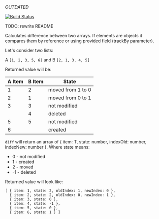 *OUTDATED*

[![Build Status](https://travis-ci.org/fantasticMrFox/list-diff.svg?branch=master)](https://travis-ci.org/fantasticMrFox/list-diff)

TODO: rewrite README

Calculates difference between two arrays.
If elements are objects it compares them by reference or using provided field (trackBy parameter).

Let's consider two lists:

A `[1, 2, 3, 5, 6]` and B `[2, 1, 3, 4, 5]`

Returned value will be:

|A Item | B Item | State             |
|-------|--------|-------------------|
| 1     | 2      | moved from 1 to 0 |
| 2     | 1      | moved from 0 to 1 |
| 3     | 3      | not modified      |
|       | 4      | deleted           |
| 5     | 5      | not modified      |
| 6     |        | created           |

`diff` will return an array of { item: T, state: number, indexOld: number, indexNew: number }.
Where state means:
  * 0 - not modified
  * 1 - created
  * 2 - moved
  * -1 - deleted

Returned value will look like:
```
[ { item: 1, state: 2, oldIndex: 1, newIndex: 0 },
  { item: 2, state: 2, oldIndex: 0, newIndex: 1 },
  { item: 3, state: 0 },
  { item: 4, state: -1 },
  { item: 5, state: 0 },
  { item: 6, state: 1 } ]
```
